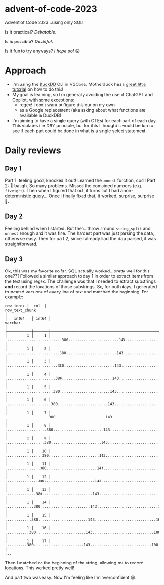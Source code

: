 # advent-of-code-2023

Advent of Code 2023...using only SQL!

Is it practical? *Debatable*.

Is is possible? *Doubtful*.

Is it fun to try anyways? *I hope so!* 😛

# Approach
- I'm using the [DuckDB](https://duckdb.org/) CLI in VSCode. Motherduck has a [great little tutorial](https://motherduck.com/blog/duckdb-tutorial-for-beginners/) on how to do this!
- My goal is learning, so I'm generally avoiding the use of ChatGPT and Copilot, with some exceptions:
    - regex! I don't want to figure this out on my own
    - as a Google replacement (aka asking about what functions are available in DuckDB)
- I'm aiming to have a single query (with CTEs) for each part of each day. This violates the DRY principle, but for this I thought it would be fun to see if each part could be done in what is a single select statement.

# Daily reviews
## Day 1
Part 1: feeling good, knocked it out! Learned the `unnest` function, cool!
Part 2: 😤 baugh. So many problems. Missed the combined numbers (e.g. `fiveight`). Then when I figured that out, it turns out I had a non-deterministic query... Once I finally fixed that, it worked, surprise, surprise 🤪.

## Day 2
Feeling behind when I started. But then...throw around `string_split` and `unnest` enough and it was fine. The hardest part was just parsing the data, otherwise easy. Then for part 2, since I already had the data parsed, it was straightforward.

## Day 3
Ok, this was my favorite so far. SQL actually worked...pretty well for this one??? Followed a similar approach to day 1 in order to extract items from the text using regex. The challenge was that I needed to extract substrings **and** record the locations of those substrings. So, for both days, I generated truncated versions of every line of text and matched the beginning. For example:

```
row_index │  col  │                                                                row_text_chunk                                                                │
│   int64   │ int64 │                                                                   varchar                                                                    │
├───────────┼───────┼──────────────────────────────────────────────────────────────────────────────────────────────────────────────────────────────────────────────┤
│         1 │     1 │ ..........................380.......................143............................108.............630...........425........................ │
│         1 │     2 │ .........................380.......................143............................108.............630...........425........................  │
│         1 │     3 │ ........................380.......................143............................108.............630...........425........................   │
│         1 │     4 │ .......................380.......................143............................108.............630...........425........................    │
│         1 │     5 │ ......................380.......................143............................108.............630...........425........................     │
│         1 │     6 │ .....................380.......................143............................108.............630...........425........................      │
│         1 │     7 │ ....................380.......................143............................108.............630...........425........................       │
│         1 │     8 │ ...................380.......................143............................108.............630...........425........................        │
│         1 │     9 │ ..................380.......................143............................108.............630...........425........................         │
│         1 │    10 │ .................380.......................143............................108.............630...........425........................          │
│         1 │    11 │ ................380.......................143............................108.............630...........425........................           │
│         1 │    12 │ ...............380.......................143............................108.............630...........425........................            │
│         1 │    13 │ ..............380.......................143............................108.............630...........425........................             │
│         1 │    14 │ .............380.......................143............................108.............630...........425........................              │
│         1 │    15 │ ............380.......................143............................108.............630...........425........................               │
│         1 │    16 │ ...........380.......................143............................108.............630...........425........................                │
│         1 │    17 │ ..........380.......................143............................108.............630...........425........................                 │
...
```

Then I matched on the beginning of the string, allowing me to record locations. This worked pretty well!

And part two was easy. Now I'm feeling like I'm overconfident 😆.
